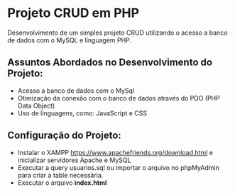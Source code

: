 # Projeto CRUD em PHP 

Desenvolvimento de um simples projeto CRUD utilizando o acesso a banco de dados com o MySQL e linguagem PHP.

## Assuntos Abordados no Desenvolvimento do Projeto:

- Acesso a banco de dados com o MySql
- Otimização da conexão com o banco de dados através do PDO (PHP Data Object)
- Uso de linguagens, como: JavaScript e CSS

## Configuração do Projeto:

- Instalar o XAMPP https://www.apachefriends.org/download.html e inicializar servidores Apache e MySQL
- Executar a query usuarios.sql ou importar o arquivo no phpMyAdmin para criar a table necessária.
- Executar o arquivo **index.html** 

 
